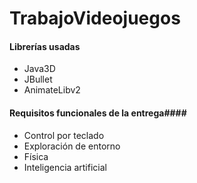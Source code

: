 TrabajoVideojuegos
==================

#### Librerías usadas ####
- Java3D
- JBullet
- AnimateLibv2


#### Requisitos funcionales de la entrega####
- Control por teclado
- Exploración de entorno
- Física
- Inteligencia artificial
